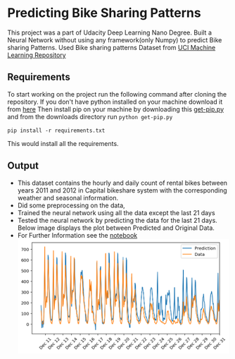 # Predicting Bike Sharing Patterns
This project was a part of Udacity Deep Learning Nano Degree.
Built a Neural Network without using any framework(only Numpy) to predict Bike sharing Patterns.
Used Bike sharing patterns Dataset from [UCI Machine Learning Repository](https://archive.ics.uci.edu/ml/datasets/Bike+Sharing+Dataset) 

## Requirements
To start working on the project run the following command after cloning the repository.
If you don't have python installed on your machine download it from [here](https://www.python.org/ftp/python/3.8.2/python-3.8.2.exe)
Then install pip on your machine by downloading this [get-pip.py](https://bootstrap.pypa.io/get-pip.py) and from the downloads directory 
run ```python get-pip.py```
```
pip install -r requirements.txt
```
This would install all the requirements.
## Output
* This dataset contains the hourly and daily count of rental bikes between years 2011 and 2012 in Capital bikeshare system with the corresponding weather and seasonal information.
* Did some preprocessing on the data,
* Trained the neural network using all the data except the last 21 days
* Tested the neural network by predicting the data for the last 21 days. Below image displays the plot between Predicted and Original Data.
* For Further Information see the [notebook](https://github.com/saisrirammortha/Predicting-Bike-Sharing-Patterns-/blob/master/Your_first_neural_network.ipynb)
![Output Image](https://github.com/saisrirammortha/Predicting-Bike-Sharing-Patterns-/blob/master/output.png)


